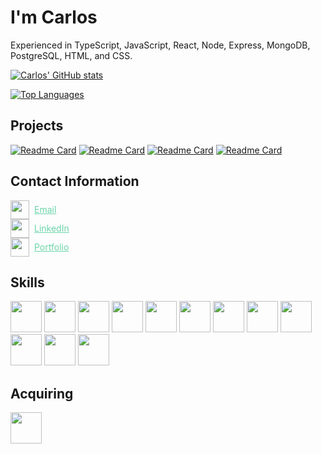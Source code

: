 # I'm Carlos

Experienced in TypeScript, JavaScript, React, Node, Express, MongoDB, PostgreSQL, HTML, and CSS.

[![Carlos' GitHub stats](https://github-readme-stats.vercel.app/api?username=csalguera&hide=stars,issues&count_private=true&show_icons=true&theme=synthwave)](https://github.com/csalguera/github-readme-stats)

[![Top Languages](https://github-readme-stats.vercel.app/api/top-langs/?username=csalguera&langs_count=10&layout=compact&count_private=true&theme=synthwave)](https://github.com/csalguera/github-readme-stats)

## Projects

[![Readme Card](https://github-readme-stats.vercel.app/api/pin/?username=csalguera&repo=log-go-front-end&theme=synthwave)](https://github.com/csalguera/log-go-front-end) [![Readme Card](https://github-readme-stats.vercel.app/api/pin/?username=csalguera&repo=log-go-back-end&theme=synthwave)](https://github.com/csalguera/log-go-back-end) [![Readme Card](https://github-readme-stats.vercel.app/api/pin/?username=csalguera&repo=garner&theme=synthwave)](https://github.com/csalguera/garner) [![Readme Card](https://github-readme-stats.vercel.app/api/pin/?username=csalguera&repo=connect-four&theme=synthwave)](https://github.com/csalguera/connect-four)

## Contact Information

<div style="display: flex; align-items: center;">
  <img src="https://i.imgur.com/66I52fG.png" width="30px"/>
  <a href="mailto:carlos.e.salguera@gmail.com" style="margin-left: 8px; color: #6ad5a8;">Email</a>
</div>

<div style="display: flex; align-items: center;">
  <img src="https://i.imgur.com/59N1LTh.png" width="30px"/>
  <a href="https://www.linkedin.com/in/carlos-salguera/" style="margin-left: 8px; color: #6ad5a8;">LinkedIn</a>
</div>

<div style="display: flex; align-items: center;">
  <img src="https://i.imgur.com/OgNiXXo.png" width="30px"/>
  <a href="https://csalguera-portfolio.netlify.app/" style="margin-left: 8px; color: #6ad5a8;">Portfolio</a>
</div>

## Skills
<img src="https://cdn.jsdelivr.net/gh/devicons/devicon/icons/javascript/javascript-original.svg" width="50px"/> <img src="https://cdn.jsdelivr.net/gh/devicons/devicon/icons/typescript/typescript-original.svg" width="50px"/> <img src="https://cdn.jsdelivr.net/gh/devicons/devicon/icons/react/react-original.svg" width="50px"/> <img src="https://cdn.jsdelivr.net/gh/devicons/devicon/icons/nodejs/nodejs-original.svg" width="50px"/> <img src="https://cdn.jsdelivr.net/gh/devicons/devicon/icons/express/express-original.svg" width="50px"/> <img src="https://cdn.jsdelivr.net/gh/devicons/devicon/icons/mongodb/mongodb-original.svg" width="50px"/> <img src="https://i.imgur.com/qfArKK8.png" width="50px"/> <img src="https://cdn.jsdelivr.net/gh/devicons/devicon/icons/postgresql/postgresql-original.svg" width="50px"/> <img src="https://cdn.jsdelivr.net/gh/devicons/devicon/icons/sequelize/sequelize-original.svg" width="50px"/> <img src="https://cdn.jsdelivr.net/gh/devicons/devicon/icons/html5/html5-original.svg" width="50px"/> <img src="https://cdn.jsdelivr.net/gh/devicons/devicon/icons/css3/css3-original.svg" width="50px"/> <img src="https://cdn.jsdelivr.net/gh/devicons/devicon/icons/bash/bash-original.svg" width="50px"/>

## Acquiring
<img src="https://cdn.jsdelivr.net/gh/devicons/devicon/icons/java/java-original.svg" width="50px"/>